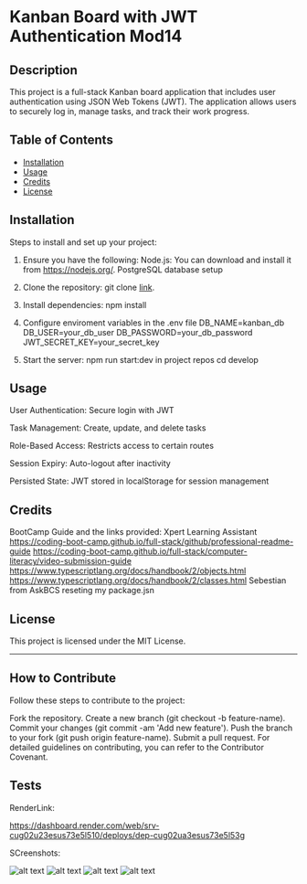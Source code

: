 # Kanban Board with JWT Authentication Mod14

## Description
This project is a full-stack Kanban board application that includes user authentication using JSON Web Tokens (JWT). The application allows users to securely log in, manage tasks, and track their work progress.

## Table of Contents
- [Installation](#installation)
- [Usage](#usage)
- [Credits](#credits)
- [License](#license)

## Installation

Steps to install and set up your project:
1. Ensure you have the following:
   Node.js: You can download and install it from https://nodejs.org/.
   PostgreSQL database setup
   
2. Clone the repository: git clone [link](https://github.com/McMulle20/Connection-Kanban.git).

3. Install dependencies: npm install

4. Configure enviroment variables in the .env file
    DB_NAME=kanban_db
    DB_USER=your_db_user
    DB_PASSWORD=your_db_password
    JWT_SECRET_KEY=your_secret_key
5. Start the server: npm run start:dev in project repos cd develop
## Usage

User Authentication: Secure login with JWT

Task Management: Create, update, and delete tasks

Role-Based Access: Restricts access to certain routes

Session Expiry: Auto-logout after inactivity

Persisted State: JWT stored in localStorage for session management

## Credits

BootCamp Guide and the links provided: 
Xpert Learning Assistant 
https://coding-boot-camp.github.io/full-stack/github/professional-readme-guide https://coding-boot-camp.github.io/full-stack/computer-literacy/video-submission-guide
https://www.typescriptlang.org/docs/handbook/2/objects.html
https://www.typescriptlang.org/docs/handbook/2/classes.html
Sebestian from AskBCS reseting my package.jsn

## License

This project is licensed under the MIT License.

---
## How to Contribute

Follow these steps to contribute to the project:

Fork the repository.
Create a new branch (git checkout -b feature-name).
Commit your changes (git commit -am 'Add new feature').
Push the branch to your fork (git push origin feature-name).
Submit a pull request. For detailed guidelines on contributing, you can refer to the Contributor Covenant.

## Tests

RenderLink: 

https://dashboard.render.com/web/srv-cug02u23esus73e5l510/deploys/dep-cug02ua3esus73e5l53g

SCreenshots:

![alt text](picA.JPG)
![alt text](picB.JPG)
![alt text](deleteticket.JPG)
![alt text](addticket.JPG)